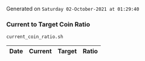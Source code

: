 Generated on `Saturday 02-October-2021 at 01:29:40`

### Current to Target Coin Ratio
`current_coin_ratio.sh`

Date|Current|Target|Ratio
---|---|---|---
